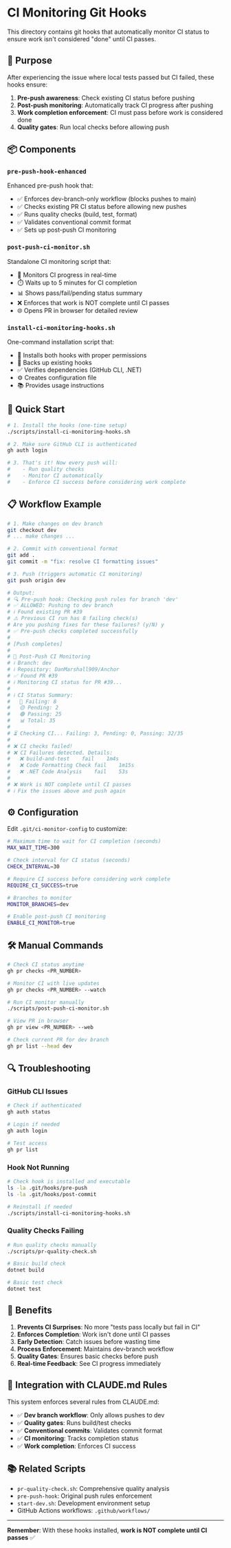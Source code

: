 # CI Monitoring Git Hooks

This directory contains git hooks that automatically monitor CI status to ensure work isn't considered "done" until CI passes.

## 🎯 Purpose

After experiencing the issue where local tests passed but CI failed, these hooks ensure:

1. **Pre-push awareness**: Check existing CI status before pushing
2. **Post-push monitoring**: Automatically track CI progress after pushing  
3. **Work completion enforcement**: CI must pass before work is considered done
4. **Quality gates**: Run local checks before allowing push

## 📦 Components

### `pre-push-hook-enhanced`
Enhanced pre-push hook that:
- ✅ Enforces dev-branch-only workflow (blocks pushes to main)
- ✅ Checks existing PR CI status before allowing new pushes
- ✅ Runs quality checks (build, test, format)
- ✅ Validates conventional commit format
- ✅ Sets up post-push CI monitoring

### `post-push-ci-monitor.sh`
Standalone CI monitoring script that:
- 🔄 Monitors CI progress in real-time
- ⏱️ Waits up to 5 minutes for CI completion
- 📊 Shows pass/fail/pending status summary
- ❌ Enforces that work is NOT complete until CI passes
- 🌐 Opens PR in browser for detailed review

### `install-ci-monitoring-hooks.sh`
One-command installation script that:
- 🔧 Installs both hooks with proper permissions
- 💾 Backs up existing hooks
- ✅ Verifies dependencies (GitHub CLI, .NET)
- ⚙️ Creates configuration file
- 📚 Provides usage instructions

## 🚀 Quick Start

```bash
# 1. Install the hooks (one-time setup)
./scripts/install-ci-monitoring-hooks.sh

# 2. Make sure GitHub CLI is authenticated
gh auth login

# 3. That's it! Now every push will:
#    - Run quality checks
#    - Monitor CI automatically
#    - Enforce CI success before considering work complete
```

## 📋 Workflow Example

```bash
# 1. Make changes on dev branch
git checkout dev
# ... make changes ...

# 2. Commit with conventional format
git add .
git commit -m "fix: resolve CI formatting issues"

# 3. Push (triggers automatic CI monitoring)
git push origin dev

# Output:
# 🔍 Pre-push hook: Checking push rules for branch 'dev'
# ✅ ALLOWED: Pushing to dev branch  
# ℹ️ Found existing PR #39
# ⚠️ Previous CI run has 8 failing check(s)
# Are you pushing fixes for these failures? (y/N) y
# ✅ Pre-push checks completed successfully
# 
# [Push completes]
# 
# 🔄 Post-Push CI Monitoring
# ℹ️ Branch: dev
# ℹ️ Repository: DanMarshall909/Anchor
# ✅ Found PR #39
# ℹ️ Monitoring CI status for PR #39...
# 
# ℹ️ CI Status Summary:
#   🔴 Failing: 8
#   🟡 Pending: 2
#   🟢 Passing: 25
#   📊 Total: 35
# 
# ⏳ Checking CI... Failing: 3, Pending: 0, Passing: 32/35
# 
# ❌ CI checks failed!
# ❌ CI Failures detected. Details:
#   ❌ build-and-test	fail	1m4s
#   ❌ Code Formatting Check	fail	1m15s  
#   ❌ .NET Code Analysis	fail	53s
# 
# ❌ Work is NOT complete until CI passes
# ℹ️ Fix the issues above and push again
```

## ⚙️ Configuration

Edit `.git/ci-monitor-config` to customize:

```bash
# Maximum time to wait for CI completion (seconds)
MAX_WAIT_TIME=300

# Check interval for CI status (seconds)
CHECK_INTERVAL=30

# Require CI success before considering work complete  
REQUIRE_CI_SUCCESS=true

# Branches to monitor
MONITOR_BRANCHES=dev

# Enable post-push CI monitoring
ENABLE_CI_MONITOR=true
```

## 🛠️ Manual Commands

```bash
# Check CI status anytime
gh pr checks <PR_NUMBER>

# Monitor CI with live updates
gh pr checks <PR_NUMBER> --watch

# Run CI monitor manually
./scripts/post-push-ci-monitor.sh

# View PR in browser
gh pr view <PR_NUMBER> --web

# Check current PR for dev branch
gh pr list --head dev
```

## 🔍 Troubleshooting

### GitHub CLI Issues
```bash
# Check if authenticated
gh auth status

# Login if needed
gh auth login

# Test access
gh pr list
```

### Hook Not Running
```bash
# Check hook is installed and executable
ls -la .git/hooks/pre-push
ls -la .git/hooks/post-commit

# Reinstall if needed
./scripts/install-ci-monitoring-hooks.sh
```

### Quality Checks Failing
```bash
# Run quality checks manually
./scripts/pr-quality-check.sh

# Basic build check
dotnet build

# Basic test check
dotnet test
```

## 🎯 Benefits

1. **Prevents CI Surprises**: No more "tests pass locally but fail in CI"
2. **Enforces Completion**: Work isn't done until CI passes
3. **Early Detection**: Catch issues before wasting time
4. **Process Enforcement**: Maintains dev-branch workflow
5. **Quality Gates**: Ensures basic checks before push
6. **Real-time Feedback**: See CI progress immediately

## 🔄 Integration with CLAUDE.md Rules

This system enforces several rules from CLAUDE.md:

- ✅ **Dev branch workflow**: Only allows pushes to dev
- ✅ **Quality gates**: Runs build/test checks
- ✅ **Conventional commits**: Validates commit format
- ✅ **CI monitoring**: Tracks completion status
- ✅ **Work completion**: Enforces CI success

## 📚 Related Scripts

- `pr-quality-check.sh`: Comprehensive quality analysis
- `pre-push-hook`: Original push rules enforcement  
- `start-dev.sh`: Development environment setup
- GitHub Actions workflows: `.github/workflows/`

---

**Remember**: With these hooks installed, **work is NOT complete until CI passes** ✅